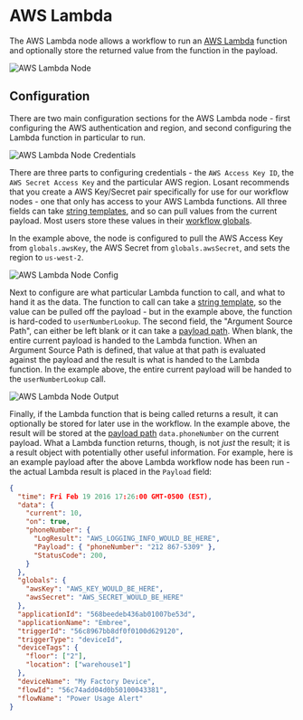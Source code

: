 # AWS Lambda

The AWS Lambda node allows a workflow to run an [AWS Lambda](https://aws.amazon.com/lambda/) function and optionally store the returned value from the function in the payload.

![AWS Lambda Node](/images/workflows/data/aws-lambda-node.png "AWS Lambda Node")

## Configuration

There are two main configuration sections for the AWS Lambda node - first configuring the AWS authentication and region, and second configuring the Lambda function in particular to run.

![AWS Lambda Node Credentials](/images/workflows/data/aws-lambda-node-credentials.png "AWS Lambda Node Credentials")

There are three parts to configuring credentials - the `AWS Access Key ID`, the `AWS Secret Access Key` and the particular AWS region. Losant recommends that you create a AWS Key/Secret pair specifically for use for our workflow nodes - one that only has access to your AWS Lambda functions. All three fields can take [string templates](/workflows/accessing-payload-data/#string-templates), and so can pull values from the current payload. Most users store these values in their [workflow globals](/workflows/overview/#workflow-globals).

In the example above, the node is configured to pull the AWS Access Key from `globals.awsKey`, the AWS Secret from `globals.awsSecret`, and sets the region to `us-west-2`.

![AWS Lambda Node Config](/images/workflows/data/aws-lambda-node-config.png "AWS Lambda Node Config")

Next to configure are what particular Lambda function to call, and what to hand it as the data. The function to call can take a [string template](/workflows/accessing-payload-data/#string-templates), so the value can be pulled off the payload - but in the example above, the function is hard-coded to `userNumberLookup`. The second field, the "Argument Source Path", can either be left blank or it can take a [payload path](/workflows/accessing-payload-data/#payload-paths). When blank, the entire current payload is handed to the Lambda function. When an Argument Source Path is defined, that value at that path is evaluated against the payload and the result is what is handed to the Lambda function. In the example above, the entire current payload will be handed to the `userNumberLookup` call.

![AWS Lambda Node Output](/images/workflows/data/aws-lambda-node-output.png "AWS Lambda Node Output")

Finally, if the Lambda function that is being called returns a result, it can optionally be stored for later use in the workflow. In the example above, the result will be stored at the [payload path](/workflows/accessing-payload-data/#payload-paths) `data.phoneNumber` on the current payload. What a Lambda function returns, though, is not *just* the result; it is a result object with potentially other useful information. For example, here is an example payload after the above Lambda workflow node has been run - the actual Lambda result is placed in the `Payload` field:

```json
{
  "time": Fri Feb 19 2016 17:26:00 GMT-0500 (EST),
  "data": {
    "current": 10,
    "on": true,
    "phoneNumber": {
      "LogResult": "AWS_LOGGING_INFO_WOULD_BE_HERE",
      "Payload": { "phoneNumber": "212 867-5309" },
      "StatusCode": 200,
    }
  },
  "globals": {
    "awsKey": "AWS_KEY_WOULD_BE_HERE",
    "awsSecret": "AWS_SECRET_WOULD_BE_HERE"
  },
  "applicationId": "568beedeb436ab01007be53d",
  "applicationName": "Embree",
  "triggerId": "56c8967bb8df0f0100d629120",
  "triggerType": "deviceId",
  "deviceTags": {
    "floor": ["2"],
    "location": ["warehouse1"]
  },
  "deviceName": "My Factory Device",
  "flowId": "56c74add04d0b50100043381",
  "flowName": "Power Usage Alert"
}
```
